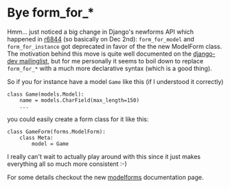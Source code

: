 # Bye form_for_*

Hmm... just noticed a big change in Django's newforms API which happened
in [r6844][] (so basically on Dec 2nd): ``form_for_model`` and ``form_for_instance`` 
got deprecated in favor of the the new ModelForm class. The motivation
behind this move is quite well documented on the [django-dev mailinglist][], 
but for me personally it seems to boil down to replace `form_for_*` with
a much more declarative syntax (which is a good thing).

So if you for instance have a model ``Game`` like this (if I understood it correctly)
    
    class Game(models.Model):
        name = models.CharField(max_length=150)
        ...
    
you could easily create a form class for it like this:
    
    class GameForm(forms.ModelForm):
        class Meta:
            model = Game

I really can't wait to actually play around with this since it just makes
everything all so much more consistent :-)

For some details checkout the new [modelforms][] documentation page.


[django-dev mailinglist]: http://groups.google.com/group/django-developers/browse_thread/thread/44a782308af81796
[r6844]: http://code.djangoproject.com/changeset/6844
[modelforms]: http://www.djangoproject.com/documentation/modelforms/
